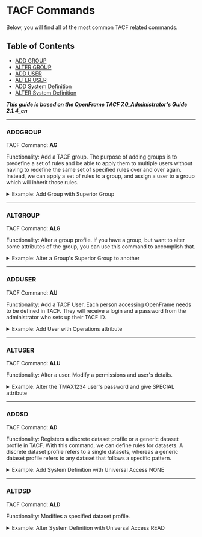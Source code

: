 # TACF Commands

Below, you will find all of the most common TACF related commands.

## Table of Contents

- [ADD GROUP](#addgroup)
- [ALTER GROUP](#altgroup)
- [ADD USER](#adduser)
- [ALTER USER](#altuser)
- [ADD System Definition](#addsd)
- [ALTER System Definition](#altdsd)

**_This guide is based on the OpenFrame TACF 7.0_Administrator's Guide 2.1.4_en_**

***

### ADDGROUP

TACF Command: **AG** 

Functionality: Add a TACF group. The purpose of adding groups is to predefine a set of rules and be able to apply them to multiple users without having to redefine the same set of specified rules over and over again. Instead, we can apply a set of rules to a group, and assign a user to a group which will inherit those rules.

<details>
	<summary>Example: Add Group with Superior Group</summary>

- Group Name    : $GROUP
- Owner         : $OWNER
- Superior Group: SYS1
```
ADDGROUP ('$GROUP') OWNER('$OWNER') SUPGROUP('SYS1')
```
</details>

***

### ALTGROUP

TACF Command: **ALG**

Functionality: Alter a group profile. If you have a group, but want to alter some attributes of the group, you can use this command to accomplish that.

<details>
	<summary>Example: Alter a Group's Superior Group to another</summary>

- Group Name 	: $GROUP
- Owner 		: $OWNER
- Superior Group: NEWGRP1
```
ALTGROUP $GROUP OWNER('$OWNER') SUPGROUP('NEWGRP1')
```

</details>

***

### ADDUSER

TACF Command: **AU**

Functionality: Add a TACF User. Each person accessing OpenFrame needs to be defined in TACF. They will receive a login and a password from the administrator who sets up their TACF ID. 

<details>
	<summary>Example: Add User with Operations attribute</summary>

- Username     : TMAX1234
- Password     : TMAXPASS
- Name         : Tmax Soft
- Owner        : ROOT
- Default Group: SYS1
- Special Attr : Operations
```
ADDUSER ('TMAX1234') PASSWORD('TMAXPASS') NAME('Tmax Soft') OWNER('ROOT') DFLTGRP('SYS1') OPERATIONS 
```
</details>

***

### ALTUSER

TACF Command: **ALU**

Functionality: Alter a user. Modify a permissions and user's details.

<details>
	<summary>Example: Alter the TMAX1234 user's password and give SPECIAL attribute</summary>

- User Name     : TMAX1234
- Data          : <Changed to NODATA>
- Password      : NEWPASS1
- Special Attr  : SPECIAL
```
ALTUSER (TMAX1234) NODATA PASSWORD('NEWPASS1') SPECIAL
```
</details>

***

### ADDSD

TACF Command: **AD**

Functionality: Registers a discrete dataset profile or a generic dataset profile in TACF. With this command, we can define rules for datasets. A discrete dataset profile refers to a single datasets, whereas a generic dataset profile refers to any dataset that follows a specific pattern.

<details>
	<summary>Example: Add System Definition with Universal Access NONE</summary>

- Group Name    : $GROUP
- Owner         : $OWNER
```
ADDSD ('$NAME') AUDIT($AUTHORITY) DATA('$COMMENT') OWNER('$NAME') UACC(NONE) UNIT(D) VOLUME(DEFVOL)
```
</details>

***

### ALTDSD

TACF Command: **ALD**

Functionality: Modifies a specified dataset profile.

<details>
	<summary>Example: Alter System Definition with Universal Access READ</summary>

- Group Name 	: $GROUP
- Owner 		: $OWNER
```
ALD ('$NAME') AUDIT($AUTHORITY) DATA('$COMMENT') OWNER('$NAME') UACC(READ) UNIT(D) VOLUME(DEFVOL)
```

</details>